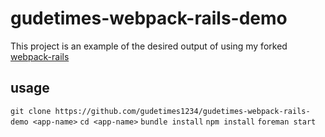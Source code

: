 # gudetimes-webpack-rails-demo

This project is an example of the desired output of using my forked [webpack-rails](https://github.com/gudetimes1234/webpack-rails)

## usage
`git clone https://github.com/gudetimes1234/gudetimes-webpack-rails-demo <app-name>`
`cd <app-name>`
`bundle install`
`npm install`
`foreman start`
